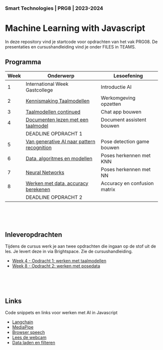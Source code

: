 ### Smart Technologies | PRG8 | 2023-2024

# Machine Learning with Javascript

In deze repository vind je startcode voor opdrachten van het vak PRG08. De presentaties en cursushandleiding vind je onder FILES in TEAMS. 

## Programma

| Week | Onderwerp | Lesoefening | 
|------|---------|----------|
| 1 | International Week Gastcollege | Introductie AI | 
| 2 | [Kennismaking Taalmodellen](./week2) | Werkomgeving opzetten |
| 3 | [Taalmodellen continued](./week3) | Chat app bouwen | 
| 4 | [Documenten lezen met een taalmodel](./week4) | Document assistent bouwen |
|   | DEADLINE OPDRACHT 1 |
| 5 | [Van generative AI naar pattern recognition](./week5) | Pose detection game bouwen | 
| 6 | [Data, algoritmes en modellen](./week6) | Poses herkennen met KNN | 
| 7 | [Neural Networks](./week7) | Poses herkennen met NN | 
| 8 | [Werken met data, accuracy berekenen](./week8) | Accuracy en confusion matrix | 
|   | DEADLINE OPDRACHT 2 |

<br>
<br>
<br>

## Inleveropdrachten

Tijdens de cursus werk je aan twee opdrachten die ingaan op de stof uit de les. Je levert deze in via Brightspace. Zie de cursushandleiding.

- [Week 4 - Opdracht 1: werken met taalmodellen](./opdracht1.md)
- [Week 8 - Opdracht 2: werken met posedata](./opdracht2.md)


<br>
<br>
<br>


## Links

Code snippets en links voor werken met AI in Javascript

- [Langchain](https://js.langchain.com/docs/get_started/quickstart)
- [MediaPipe](https://mediapipe-studio.webapps.google.com/home)
- [Browser speech](./snippets/speech.md)
- [Lees de webcam](./snippets/camera.md)
- [Data laden en filteren](./snippets/csv.md)
